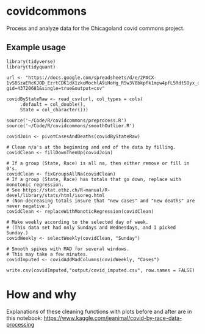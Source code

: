 # covidcommons
Process and analyze data for the Chicagoland covid commons project.

## Example usage

```
library(tidyverse)
library(tidyquant)

url <- "https://docs.google.com/spreadsheets/d/e/2PACX-1vS8SzaERcKJOD_EzrtCDK1dX1zkoMochlA9iHoHg_RSw3V8bkpfk1mpw4pfL5RdtSOyx_oScsUtyXyk/pub?gid=43720681&single=true&output=csv"

covidByStateRaw <- read_csv(url, col_types = cols(
     .default = col_double(),
     State = col_character()))

source('~/Code/R/covidcommons/preprocess.R')
source('~/Code/R/covidcommons/smoothOutlier.R')

covidJoin <- pivotCasesAndDeaths(covidByStateRaw)

# Clean n/a's at the beginning and end of the data by filling.
covidClean <- fillDownThenUp(covidJoin)

# If a group (State, Race) is all na, then either remove or fill in 0's.
covidClean <- fixGroupsAllNa(covidClean)
# If a group (State, Race) has totals that go down, replace with monotonic regression.
# See https://stat.ethz.ch/R-manual/R-devel/library/stats/html/isoreg.html
# (Non-decreasing totals insure that "new cases" and "new deaths" are never negative.)
covidClean <- replaceWithMonoticRegression(covidClean)

# Make weekly according to the selected day of week.
# (This data set had only Sundays and Wednesdays, and I picked Sunday.)
covidWeekly <- selectWeekly(covidClean, "Sunday")

# Smooth spikes with MAD for several windows.
# This may take a few minutes.
covidImputed <- covidAddMadColumns(covidWeekly, "Cases")

write.csv(covidImputed,"output/covid_imputed.csv", row.names = FALSE)
```

# How and why

Explanations of these cleaning functions with plots before and after are in this notebook: https://www.kaggle.com/jeanimal/covid-by-race-data-processing
